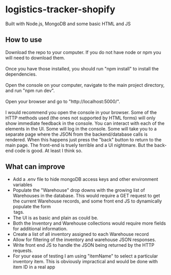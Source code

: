# logistics-tracker-shopify
Built with Node.js, MongoDB and some basic HTML and JS
<h2>How to use</h2>
Download the repo to your computer. If you do not have node or npm you will need to download them.<br /><br />
Once you have those installed, you should run "npm install" to install the dependencies.<br /><br />
Open the console on your computer, navigate to the main project directory, and run "npm run dev".<br /><br />
Open your browser and go to "http://localhost:5000/". <br /><br />I would recommend you open the console in your browser. 
Some of the HTTP methods used (the ones not supported by HTML forms) will only show immediate feedback in the console.
You can interact with each of the elements in the UI.  Some will log in the console. 
Some will take you to a separate page where the JSON from the backend/database calls is rendered.
When this happens just press the "back" button to return to the main page.
The front-end is truely terrible and a UI nightmare. But the back-end code is good. At least I think so.


<h2>What can improve</h2>
<ul>
<li>Add a .env file to hide mongoDB access keys and other environment variables</li>
<li>Populate the "Warehouse" drop downs with the growing list of Warehouses in the database. This would require a GET request to get the current Warehouse records, and some front end JS to dynamically populate the form <option> tags.</li>
<li>The UI is as basic and plain as could be.</li>
<li>Both the Inventory and Warehouse collections would require more fields for additional information.</li>
<li>Create a list of all inventory assigned to each Warehouse record</li>
<li>Allow for filtering of the inventory and warehouse JSON responses.</li>
<li>Write front end JS to handle the JSON being returned by the HTTP requests.</li>
<li>For your ease of testing I am using "itemName" to select a particular inventory item. This is obviously impractical and would be done with item ID in a real app</li>
</ul>
